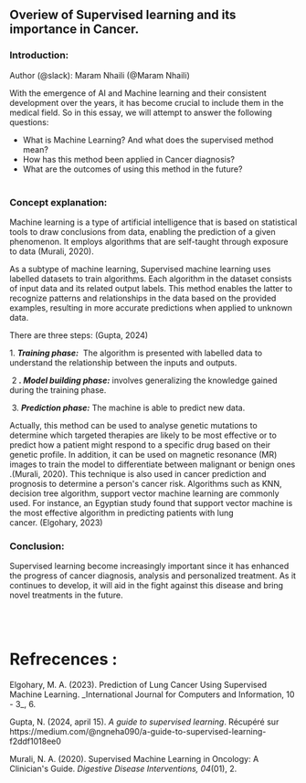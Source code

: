 ## Overiew of Supervised learning and its importance in Cancer.
### Introduction:<a id="introduction"></a>

Author (@slack): Maram Nhaili (@Maram Nhaili)

 With the emergence of AI and Machine learning and their consistent development over the years, it has become crucial to include them in the medical field.
So in this essay, we will attempt to answer the following questions:
<ul>
<li>What is Machine Learning? And what does the supervised method mean?</li>
<li>How has this method been applied in Cancer diagnosis?</li>
<li>What are the outcomes of using this method in the future?</li> </ul>

### Concept explanation: <a id="concept explanation"></a>
 Machine learning is a type of artificial intelligence that is based on statistical tools to draw conclusions from data, enabling the prediction of a given phenomenon. It employs algorithms that are self-taught through exposure to data <!--[if supportFields]><span
 style='mso-element:field-begin'></span><span
 style='mso-spacerun:yes'> </span>CITATION Mur20 \l 1036 <span
 style='mso-element:field-separator'></span><![endif]-->(Murali, 2020)<!--[if supportFields]><span style='mso-element:
 field-end'></span><![endif]-->.

As a subtype of machine learning, Supervised machine learning uses labelled datasets to train algorithms. Each algorithm in the dataset consists of input data and its related output labels. This method enables the latter to recognize patterns and relationships in the data based on the provided examples, resulting in more accurate predictions when applied to unknown data.

There are three steps: <!--[if supportFields]><span
 style='mso-element:field-begin'></span><span
 style='mso-spacerun:yes'> </span>CITATION Neh24 \l 1036 <span
 style='mso-element:field-separator'></span><![endif]-->(Gupta, 2024)<!--[if supportFields]><span style='mso-element:field-end'></span><![endif]-->


1\. **_Training phase:_**  The algorithm is presented with labelled data to understand the relationship between the inputs and outputs.

 2 **_. Model building phase:_** involves generalizing the knowledge gained during the training phase.

 3. **_Prediction phase:_** The machine is able to predict new data.&#x20;

Actually, this method can be used to analyse genetic mutations to determine which targeted therapies are likely to be most effective or to predict how a patient might respond to a specific drug based on their genetic profile.
In addition, it can be used on magnetic resonance (MR) images to train the model to differentiate between malignant or benign ones .<!--[if supportFields]><span style='mso-element:field-begin'></span><span
 style='mso-spacerun:yes'> </span>CITATION Mur20 \l 1036 <span
 style='mso-element:field-separator'></span><![endif]-->(Murali, 2020)<!--[if supportFields]><span style='mso-element:
 field-end'></span><![endif]-->.
This technique is also used in cancer prediction and prognosis to determine a person's cancer risk. Algorithms such as KNN, decision tree algorithm, support vector machine learning are commonly used. For instance, an Egyptian study found that support vector machine is the most effective algorithm in predicting patients with lung cancer.<!--[if supportFields]><span
 style='mso-element:field-begin'></span> CITATION Elg23 \l 1036 <span
 style='mso-element:field-separator'></span><![endif]--> (Elgohary, 2023)<!--[if supportFields]><span
 style='mso-element:field-end'></span><![endif]-->


### Conclusion: <a id="conclusion"></a>
   Supervised learning become increasingly important since it has enhanced the progress of cancer diagnosis, analysis and personalized treatment. As it continues to develop, it will aid in the fight against this disease and bring novel treatments in the future.

                                                                                                                                     


# Refrecences :
<!--[if supportFields]><span
  lang=EN-GB><span style='mso-element:field-begin'></span>BIBLIOGRAPHY<span
  style='mso-element:field-separator'></span></span><![endif]-->Elgohary, M. A. (2023). Prediction of Lung Cancer Using Supervised Machine Learning. _International Journal for Computers and Information, 10 - 3_, 6.

Gupta, N. (2024, april 15). _A guide to supervised learning_. Récupéré sur https\://medium.com/@ngneha090/a-guide-to-supervised-learning-f2ddf1018ee0

Murali, N. A. (2020). Supervised Machine Learning in Oncology: A Clinician's Guide. _Digestive Disease Interventions, 04_(01), 2.

<!--[if supportFields]><b><span lang=EN-GB><span
  style='mso-element:field-end'></span></span></b><![endif]--> 

